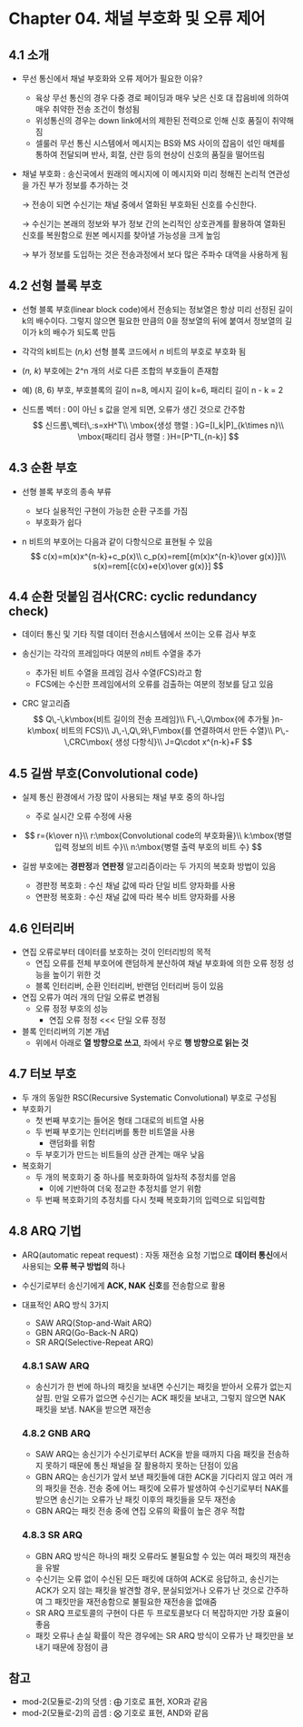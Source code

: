 # Chapter 04. 채널 부호화 및 오류 제어

## 4.1 소개

- 무선 통신에서 채널 부호화와 오류 제어가 필요한 이유?

  - 육상 무선 통신의 경우 다중 경로 페이딩과 매우 낮은 신호 대 잡음비에 의하여 매우 취약한 전송 조건이 형성됨
  - 위성통신의 경우는 down link에서의 제한된 전력으로 인해 신호 품질이 취약해짐
  - 셀룰러 무선 통신 시스템에서 메시지는 BS와 MS 사이의 잡음이 섞인 매체를 통하여 전달되며 반사, 회절, 산란 등의 현상이 신호의 품질을 떨어뜨림

- 채널 부호화 : 송신국에서 원래의 메시지에 이 메시지와 미리 정해진 논리적 연관성을 가진 부가 정보를 추가하는 것

  → 전송이 되면 수신기는 채널 중에서 열화된 부호화된 신호를 수신한다.

  → 수신기는 본래의 정보와 부가 정보 간의 논리적인 상호관계를 활용하여 열화된 신호를 복원함으로 원본 메시지를 찾아낼 가능성을 크게 높임

  → 부가 정보를 도입하는 것은 전송과정에서 보다 많은 주파수 대역을 사용하게 됨

## 4.2 선형 블록 부호

- 선형 블록 부호(linear block code)에서 전송되는 정보열은 항상 미리 선정된 길이 k의 배수이다. 그렇지 않으면 필요한 만큼의 0을 정보열의 뒤에 붙여서 정보열의 길이가 k의 배수가 되도록 만듬

- 각각의 k비트는 (*n,k*) 선형 블록 코드에서 *n* 비트의 부호로 부호화 됨

- (*n, k*) 부호에는 2^n 개의 서로 다른 조합의 부호들이 존재함

- 예) (8, 6) 부호, 부호블록의 길이 n=8, 메시지 길이 k=6, 패리티 길이 n - k = 2

- 신드롬 벡터 : 0이 아닌 s 값을 얻게 되면, 오류가 생긴 것으로 간주함
  $$
  신드롬\,벡터\,:s=xH^T\\
  \mbox{생성 행렬 : }G=[I_k|P]_{k\times n}\\
  \mbox{패리티 검사 행렬 : }H=[P^TI_{n-k}]
  $$

## 4.3 순환 부호

- 선형 블록 부호의 종속 부류

  - 보다 실용적인 구현이 가능한 순환 구조를 가짐
  - 부호화가 쉽다

- n 비트의 부호어는 다음과 같이 다항식으로 표현될 수 있음
  $$
  c(x)=m(x)x^{n-k}+c_p(x)\\
  c_p(x)=rem[{m(x)x^{n-k}\over g(x)}]\\
  s(x)=rem[{c(x)+e(x)\over g(x)}]
  $$

## 4.4 순환 덧붙임 검사(CRC: cyclic redundancy check)

- 데이터 통신 및 기타 직렬 데이터 전송시스템에서 쓰이는 오류 검사 부호
- 송신기는 각각의 프레임마다 여분의 *n*비트 수열을 추가
  - 추가된 비트 수열을 프레임 검사 수열(FCS)라고 함
  - FCS에는 수신한 프레임에서의 오류를 검출하는 여분의 정보를 담고 있음

- CRC 알고리즘
  $$
  Q\,-\,k\mbox{비트 길이의 전송 프레임}\\
  F\,-\,Q\mbox{에 추가될 }n-k\mbox{ 비트의 FCS}\\
  J\,-\,Q\,와\,F\mbox{를 연결하여서 만든 수열}\\
  P\,-\,CRC\mbox{ 생성 다항식}\\
  J=Q\cdot x^{n-k}+F
  $$

## 4.5 길쌈 부호(Convolutional code)

- 실제 통신 환경에서 가장 많이 사용되는 채널 부호 중의 하나임

  - 주로 실시간 오류 수정에 사용

- $$
  r={k\over n}\\
  r:\mbox{Convolutional code의 부호화율}\\
  k:\mbox{병렬 입력 정보의 비트 수}\\
  n:\mbox{병렬 출력 부호의 비트 수}
  $$

- 길쌈 부호에는 **경판정**과 **연판정** 알고리즘이라는 두 가지의 복호화 방법이 있음
  - 경판정 복호화 : 수신 채널 값에 따라 단일 비트 양자화를 사용
  - 연판정 복호화 : 수신 채널 값에 따라 복수 비트 양자화를 사용 

## 4.6 인터리버

- 연집 오류로부터 데이터를 보호하는 것이 인터리빙의 목적
  - 연집 오류를 전체 부호어에 랜덤하게 분산하여 채널 부호화에 의한 오류 정정 성능을 높이기 위한 것
  - 블록 인터리버,  순환 인터리버, 반랜덤 인터리버 등이 있음
- 연집 오류가 여러 개의 단일 오류로 변경됨
  - 오류 정정 부호의 성능
    - 연집 오류 정정 <<< 단일 오류 정정
- 블록 인터리버의 기본 개념
  - 위에서 아래로 **열 방향으로 쓰고**, 좌에서 우로 **행 방향으로 읽는 것**

## 4.7 터보 부호

- 두 개의 동일한 RSC(Recursive Systematic Convolutional) 부호로 구성됨
- 부호화기
  - 첫 번째 부호기는 들어온 형태 그대로의 비트열 사용
  - 두 번째 부호기는 인터리버를 통한 비트열을 사용
    - 랜덤화를 위함
  - 두 부호기가 만드는 비트들의 상관 관계는 매우 낮음
- 복호화기
  - 두 개의 복호화기 중 하나를 복호화하여 일차적 추정치를 얻음
    - 이에 기반하여 더욱 정교한 추정치를 얻기 위함
  - 두 번째 복호화기의 추정치를 다시 첫째 복호화기의 입력으로 되입력함

## 4.8 ARQ 기법

- ARQ(automatic repeat request) : 자동 재전송 요청 기법으로 **데이터 통신**에서 사용되는 **오류 복구 방법의** 하나

- 수신기로부터 송신기에게 **ACK, NAK 신호**를 전송함으로 활용

- 대표적인 ARQ 방식 3가지

  - SAW ARQ(Stop-and-Wait ARQ)
  - GBN ARQ(Go-Back-N ARQ)
  - SR ARQ(Selective-Repeat ARQ)

  ### 4.8.1 SAW ARQ

  - 송신기가 한 번에 하나의 패킷을 보내면 수신기는 패킷을 받아서 오류가 없는지 살핌. 만일 오류가 없으면 수신기는 ACK 패킷을 보내고, 그렇지 않으면 NAK 패킷을 보냄. NAK을 받으면 재전송

  ### 4.8.2 GNB ARQ

  - SAW ARQ는 송신기가 수신기로부터 ACK을 받을 때까지 다음 패킷을 전송하지 못하기 때문에 통신 채널을 잘 활용하지 못하는 단점이 있음
  - GBN ARQ는 송신기가 앞서 보낸 패킷들에 대한 ACK을 기다리지 않고 여러 개의 패킷을 전송. 전송 중에 어느 패킷에 오류가 발생하여 수신기로부터 NAK를 받으면 송신기는 오류가 난 패킷 이후의 패킷들을 모두 재전송
  - GBN ARQ는 패킷 전송 중에 연집 오류의 확률이 높은 경우 적합

  ### 4.8.3 SR ARQ

  - GBN ARQ 방식은 하나의 패킷 오류라도 불필요할 수 있는 여러 패킷의 재전송을 유발
  - 수신기는 오류 없이 수신된 모든 패킷에 대하여 ACK로 응답하고, 송신기는 ACK가 오지 않는 패킷을 발견할 경우, 분실되었거나 오류가 난 것으로 간주하여 그 패킷만을 재전송함으로 불필요한 재전송을 없애줌
  - SR ARQ 프로토콜의 구현이 다른 두 프로토콜보다 더 복잡하지만 가장 효율이 좋음
  - 패킷 오류나 손실 확률이 작은 경우에는 SR ARQ 방식이 오류가 난 패킷만을 보내기 때문에 장점이 큼



## 참고

- mod-2(모듈로-2)의 덧셈 : ⨁ 기호로 표현, XOR과 같음
- mod-2(모듈로-2)의 곱셈 : ⨂ 기호로 표현, AND와 같음
